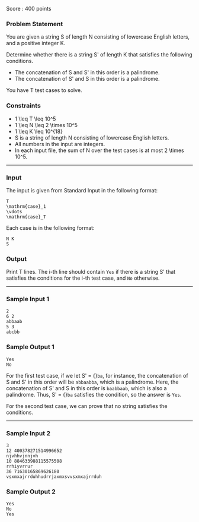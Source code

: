 Score : 400 points

### Problem Statement

You are given a string S of length N consisting of lowercase English letters, and a positive integer K.

Determine whether there is a string S' of length K that satisfies the following conditions.

* The concatenation of S and S' in this order is a palindrome.
* The concatenation of S' and S in this order is a palindrome.

You have T test cases to solve.

### Constraints

* 1 \leq T \leq 10^5
* 1 \leq N \leq 2 \times 10^5
* 1 \leq K \leq 10^{18}
* S is a string of length N consisting of lowercase English letters.
* All numbers in the input are integers.
* In each input file, the sum of N over the test cases is at most 2 \times 10^5.

---

### Input

The input is given from Standard Input in the following format:

```
T
\mathrm{case}_1
\vdots
\mathrm{case}_T
```

Each case is in the following format:

```
N K
S
```

### Output

Print T lines. The i-th line should contain `Yes` if there is a string S' that satisfies the conditions for the i-th test case, and `No` otherwise.

---

### Sample Input 1

```
2
6 2
abbaab
5 3
abcbb
```

### Sample Output 1

```
Yes
No
```

For the first test case, if we let S' = {}`ba`, for instance, the concatenation of S and S' in this order will be `abbaabba`, which is a palindrome. Here, the concatenation of S' and S in this order is `baabbaab`, which is also a palindrome. Thus, S' = {}`ba` satisfies the condition, so the answer is `Yes`.

For the second test case, we can prove that no string satisfies the conditions.

---

### Sample Input 2

```
3
12 400378271514996652
njvhhvjnnjvh
10 884633988115575508
rrhiyvrrur
36 71630165869626180
vsxmxajrrduhhudrrjaxmxsvvsxmxajrrduh
```

### Sample Output 2

```
Yes
No
Yes
```
